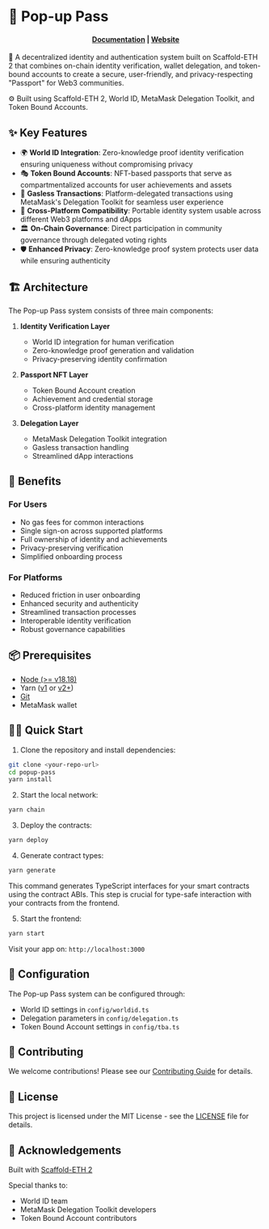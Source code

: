 # 🎫 Pop-up Pass

<h4 align="center">
  <a href="#">Documentation</a> |
  <a href="#">Website</a>
</h4>

🔐 A decentralized identity and authentication system built on Scaffold-ETH 2 that combines on-chain identity verification, wallet delegation, and token-bound accounts to create a secure, user-friendly, and privacy-respecting "Passport" for Web3 communities.

⚙️ Built using Scaffold-ETH 2, World ID, MetaMask Delegation Toolkit, and Token Bound Accounts.

## ✨ Key Features

- 🌍 **World ID Integration**: Zero-knowledge proof identity verification ensuring uniqueness without compromising privacy
- 🎭 **Token Bound Accounts**: NFT-based passports that serve as compartmentalized accounts for user achievements and assets
- 📱 **Gasless Transactions**: Platform-delegated transactions using MetaMask's Delegation Toolkit for seamless user experience
- 🔄 **Cross-Platform Compatibility**: Portable identity system usable across different Web3 platforms and dApps
- 🏛 **On-Chain Governance**: Direct participation in community governance through delegated voting rights
- 🛡 **Enhanced Privacy**: Zero-knowledge proof system protects user data while ensuring authenticity

## 🏗 Architecture

The Pop-up Pass system consists of three main components:

1. **Identity Verification Layer**

   - World ID integration for human verification
   - Zero-knowledge proof generation and validation
   - Privacy-preserving identity confirmation

2. **Passport NFT Layer**

   - Token Bound Account creation
   - Achievement and credential storage
   - Cross-platform identity management

3. **Delegation Layer**
   - MetaMask Delegation Toolkit integration
   - Gasless transaction handling
   - Streamlined dApp interactions

## 🚀 Benefits

### For Users

- No gas fees for common interactions
- Single sign-on across supported platforms
- Full ownership of identity and achievements
- Privacy-preserving verification
- Simplified onboarding process

### For Platforms

- Reduced friction in user onboarding
- Enhanced security and authenticity
- Streamlined transaction processes
- Interoperable identity verification
- Robust governance capabilities

## 📦 Prerequisites

- [Node (>= v18.18)](https://nodejs.org/en/download/)
- Yarn ([v1](https://classic.yarnpkg.com/en/docs/install/) or [v2+](https://yarnpkg.com/getting-started/install))
- [Git](https://git-scm.com/downloads)
- MetaMask wallet

## 🏄‍♂️ Quick Start

1. Clone the repository and install dependencies:

```bash
git clone <your-repo-url>
cd popup-pass
yarn install
```

2. Start the local network:

```bash
yarn chain
```

3. Deploy the contracts:

```bash
yarn deploy
```

4. Generate contract types:

```bash
yarn generate
```

This command generates TypeScript interfaces for your smart contracts using the contract ABIs. This step is crucial for type-safe interaction with your contracts from the frontend.

5. Start the frontend:

```bash
yarn start
```

Visit your app on: `http://localhost:3000`

## 🔧 Configuration

The Pop-up Pass system can be configured through:

- World ID settings in `config/worldid.ts`
- Delegation parameters in `config/delegation.ts`
- Token Bound Account settings in `config/tba.ts`

## 🤝 Contributing

We welcome contributions! Please see our [Contributing Guide](CONTRIBUTING.md) for details.

## 📜 License

This project is licensed under the MIT License - see the [LICENSE](LICENSE.md) file for details.

## 🙏 Acknowledgements

Built with [Scaffold-ETH 2](https://github.com/scaffold-eth/scaffold-eth-2)

Special thanks to:

- World ID team
- MetaMask Delegation Toolkit developers
- Token Bound Account contributors

